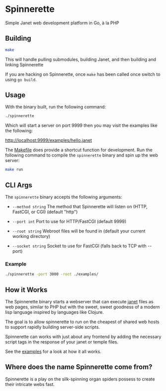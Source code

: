 # Spinnerette

Simple Janet web development platform in Go, à la PHP

## Building

```sh
make
```

This will handle pulling submodules, building Janet, and then building and
linking Spinnerette

If you are hacking on Spinnerette, once `make` has been called once switch to
using `go build`.

## Usage

With the binary built, run the following command:

```sh
./spinnerette
```

Which will start a server on port 9999 then you may visit the examples like the
following:

[http://localhost:9999/examples/hello.janet](http://localhost:9999/examples/hello.janet)

The [Makefile](./Makefile) does provide a shortcut function for development. Run
the following command to compile the `spinnerette` binary and spin up the web
server:

```sh
make run
```

## CLI Args

The `spinnerette` binary accepts the following arguments:

- `--method string`
The method that Spinnerette will listen on (HTTP, FastCGI, or CGI) (default "http")

- `--port int`
Port to use for HTTP/FastCGI (default 9999)

- `--root string`
Webroot files will be found in (default your current working directory)

- `--socket string`
Socket to use for FastCGI (falls back to TCP with --port)

### Example

```sh
./spinnerette -port 3000 -root ./examples/
```

## How it Works

The Spinnerette binary starts a webserver that can execute
[janet](https://janet-lang.org) files as web pages, similar to PHP but with the
sweet, sweet goodness of a modern lisp language inspired by languages like
Clojure.

The goal is to allow spinnerette to run on the cheapest of shared web hosts to
support rapidly building server-side scripts.

Spinnerette can works with just about any frontend by adding the necessary
script tags in the response of your janet or temple files.

See the [examples](./examples) for a look at how it all works.

## Where does the name Spinnerette come from?

Spinnerette is a play on the silk-spinning organ spiders possess to create their
intricate webs fast.
